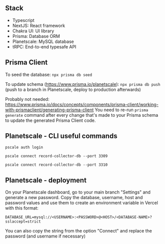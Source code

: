 ## Stack

- Typescript
- NextJS: React framework
- Chakra UI: UI library
- Prisma: Database ORM
- Planetscale: MySQL database
- tRPC: End-to-end typesafe API

## Prisma Client

To seed the database:
`npx prisma db seed`

To update schema (https://www.prisma.io/planetscale):
`npx prisma db push`
(push to a branch in Planetscale, deploy to production afterwards)

Probably not needed:
https://www.prisma.io/docs/concepts/components/prisma-client/working-with-prismaclient/generating-prisma-client
You need to re-run `prisma generate` command after every change that's made to your Prisma schema to update the generated Prisma Client code.

## Planetscale - CLI useful commands

```
pscale auth login

pscale connect record-collector-db --port 3309

pscale connect record-collector-db --port 3310
```

## Planetscale - deployment

On your Planetscale dashboard, go to your main branch "Settings" and generate a new password. Copy the database, username, host and password values and use them to create an environment variable in Vercel with this format:

`DATABASE_URL=mysql://<USERNAME>:<PASSWORD>@<HOST>/<DATABASE-NAME>?sslaccept=strict`

You can also copy the string from the option "Connect" and replace the password (and username if necessary)
